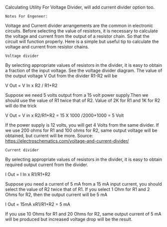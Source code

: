 Calculating Utility For Voltage Divider, will add current divider option too.

	Notes For Engeneer:

Voltage and Current divider arrangements are the common in electronic circuits. Before selecting the value of resistors, it is necessary to calculate the voltage and current from the output of a resistor chain. So that the circuit will function properly. Here is a simple but useful tip to calculate the voltage and current from resistor chains.

	Voltage divider

By selecting appropriate values of resistors in the divider, it is easy to obtain a fraction of the input voltage. See the voltage divider diagram. The value of the output voltage V Out from the divider R1-R2 will be

V Out = V In x R2 / R1+R2

Suppose we need 5 volts output from a 15 volt power supply.Then we should use the value of R1 twice that of R2. Value of 2K for R1 and 1K for R2 will do the trick

V Out = V in x R2/R1+R2 = 15 X 1000 /2000+1000 = 5 Volt

If the power supply is 12 volts, you will get 4 Volts from the same divider.
If we use 200 ohms for R1 and 100 ohms for R2, same output voltage will be obtained, but current will be more. 					Source: https://electroschematics.com/voltage-and-current-divider/

	Current divider

By selecting appropriate values of resistors in the divider, it is easy to obtain required output current from the divider.

I Out = I In x R1/R1+R2

Suppose you need a current of 5 mA from a 15 mA input current, you should select the value of R2 twice that of R1. If you select 1 Ohm for R1 and 2 Ohms for R2, then the output current will be 5 mA

I Out = 15mA xR1/R1+R2 = 5 mA

If you use 10 Ohms for R1 and 20 Ohms for R2, same output current of 5 mA will be produced but increased voltage drop will be the result.
